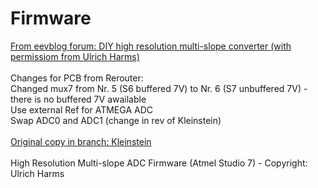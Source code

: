 # Firmware
[From eevblog forum: DIY high resolution multi-slope converter (with permissiom from Ulrich Harms)](https://www.eevblog.com/forum/metrology/diy-high-resolution-multi-slope-converter/msg3616117/#msg3616117)<br>
<br>
Changes for PCB from Rerouter:<br>
Changed mux7 from Nr. 5 (S6 buffered 7V) to Nr. 6 (S7 unbuffered 7V) - there is no buffered 7V awailable<br>
Use external Ref for ATMEGA ADC<br>
Swap ADC0 and ADC1 (change in rev of Kleinstein)<br>
<br>
[Original copy in branch: Kleinstein](https://github.com/Multi-slope-ADC/Firmware/tree/Kleinstein)<br>
<br>
High Resolution Multi-slope ADC Firmware (Atmel Studio 7) - Copyright: Ulrich Harms